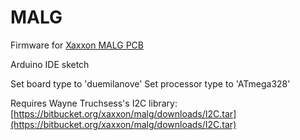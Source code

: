 # MALG #

Firmware for [Xaxxon MALG PCB](http://www.xaxxon.com/xaxxon/malg)

Arduino IDE sketch

Set board type to 'duemilanove'
Set processor type to 'ATmega328'

Requires Wayne Truchsess's I2C library:
[https://bitbucket.org/xaxxon/malg/downloads/I2C.tar](https://bitbucket.org/xaxxon/malg/downloads/I2C.tar)
